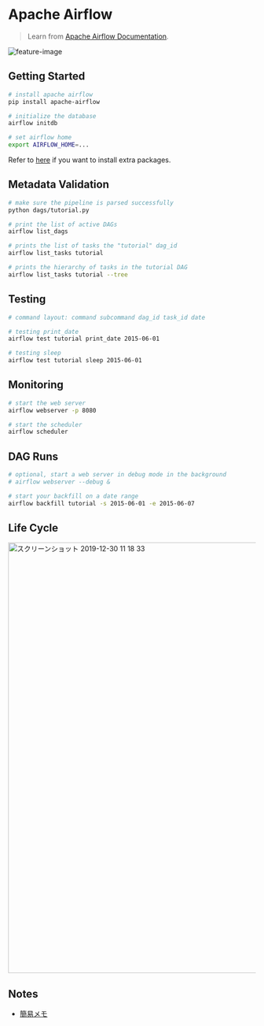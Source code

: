 # Apache Airflow
>Learn from [Apache Airflow Documentation](https://airflow.apache.org/docs/stable/). 

![feature-image](https://user-images.githubusercontent.com/44774033/71560206-07175d00-2aaa-11ea-9841-bf39854c2716.png)

## Getting Started
```bash
# install apache airflow
pip install apache-airflow

# initialize the database
airflow initdb

# set airflow home
export AIRFLOW_HOME=...
```

Refer to [here](https://airflow.apache.org/docs/stable/installation.html#extra-packages) if you want to install extra packages. 

## Metadata Validation
```bash
# make sure the pipeline is parsed successfully 
python dags/tutorial.py

# print the list of active DAGs
airflow list_dags

# prints the list of tasks the "tutorial" dag_id
airflow list_tasks tutorial

# prints the hierarchy of tasks in the tutorial DAG
airflow list_tasks tutorial --tree
```

## Testing
```bash
# command layout: command subcommand dag_id task_id date

# testing print_date
airflow test tutorial print_date 2015-06-01

# testing sleep
airflow test tutorial sleep 2015-06-01
```

## Monitoring
```bash
# start the web server
airflow webserver -p 8080

# start the scheduler
airflow scheduler
```

## DAG Runs
```bash
# optional, start a web server in debug mode in the background
# airflow webserver --debug &

# start your backfill on a date range
airflow backfill tutorial -s 2015-06-01 -e 2015-06-07
```

## Life Cycle
<img width="875" alt="スクリーンショット 2019-12-30 11 18 33" src="https://user-images.githubusercontent.com/44774033/71565882-3eabf680-2af6-11ea-8067-71bfedd01406.png">

## Notes
- [簡易メモ](https://www.notion.so/Apache-Airflow-475e419836374c379448c4a06ebf5bbf)
